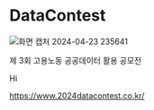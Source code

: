 # DataContest

![화면 캡처 2024-04-23 235641](https://github.com/DongUk-Shin/DataContest/assets/55849838/ef048a94-a54f-4656-b944-93726dafbb6b)


제 3회 고용노동 공공데이터 활용 공모전


Hi



https://www.2024datacontest.co.kr/
